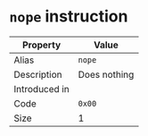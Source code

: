 # `nope` instruction

Property|Value
---|---
Alias|`nope`
Description|Does nothing
Introduced in|
Code|`0x00`
Size|1